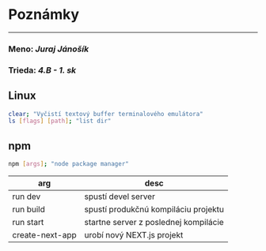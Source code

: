 # Poznámky
----
### Meno: *Juraj Jánošík*
### Trieda: *4.B - 1. sk*

## Linux
```bash
clear; "Vyčistí textový buffer terminalového emulátora"
ls [flags] [path]; "list dir"
```

## npm
```bash
npm [args]; "node package manager"
```
|arg|desc|
|---|----|
|run dev| spustí devel server|
|run build| spustí produkčnú kompiláciu projektu|
|run start| startne server z poslednej kompilácie|
|create-next-app| urobí nový NEXT.js projekt|